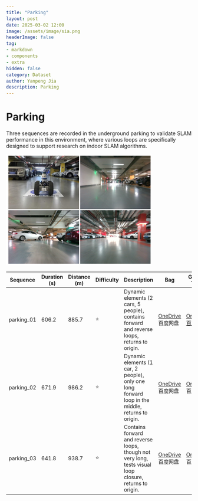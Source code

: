 ```yaml
---
title: "Parking"
layout: post
date: 2025-03-02 12:00
image: /assets/image/sia.png
headerImage: false
tag:
- markdown
- components
- extra
hidden: false
category: Dataset
author: Yanpeng Jia
description: Parking
---
```


# Parking

Three sequences are recorded in the underground parking to validate SLAM performance in this environment, where various loops are specifically designed to support research on indoor SLAM algorithms.

![figure](../../assets/image/parking.png#pic_center)

| Sequence   | Duration (s) | Distance (m) | Difficulty | Description | Bag | Ground Truth |
|------------|-------------|-------------|------------|-------------|-------------|-------------|
| parking_01 | 606.2       | 885.7       | ⭐         | Dynamic elements (2 cars, 5 people), contains forward and reverse loops, returns to origin. | [OneDrive](https://1drv.ms/u/c/c1806c2e19f2193f/Eat73bILVglGuVqFujAM9KsB-mCwtNmzxlGePFLssenXuQ?e=hgCK3O) 百度网盘 | [OneDrive](https://1drv.ms/t/c/c1806c2e19f2193f/EVLvplfb5j9BhKhm8O3d8awBqyzAt5YnHmTJ3L_LY8abVA?e=WBfIFy) [百度网盘](https://pan.baidu.com/s/12sPK49JjnF2oG65ck6uS9w?pwd=fj4k) |
| parking_02 | 671.9       | 986.2       | ⭐         | Dynamic elements (1 car, 2 people), only one long forward loop in the middle, returns to origin. | [OneDrive](https://1drv.ms/u/c/c1806c2e19f2193f/EeZbhuGJYH9Ag2N_jWaxahEBAqoLIFP40rrXwHfDHa-u7w?e=IHQ0hw) 百度网盘 | [OneDrive](https://1drv.ms/t/c/c1806c2e19f2193f/EaXKTkV5m5hBiiq2cCq_-YUBWgy0ZqnN3HBt88u3cOH-Nw?e=zBeZi9) 百度网盘 |
| parking_03 | 641.8       | 938.7       | ⭐         | Contains forward and reverse loops, though not very long, tests visual loop closure, returns to origin. | [OneDrive](https://1drv.ms/u/c/c1806c2e19f2193f/EZRHj7krEU5Pl1b5lcoPCPQB49YO1DDxGnkp__bMTuYRzA?e=oiE8bU) 百度网盘 | [OneDrive](https://1drv.ms/t/c/c1806c2e19f2193f/EZ77xr_2691KhouoLmG7WJYB-ls7A1JL1mb0N2lZLn9k1Q?e=mdg8zL) 百度网盘 |







